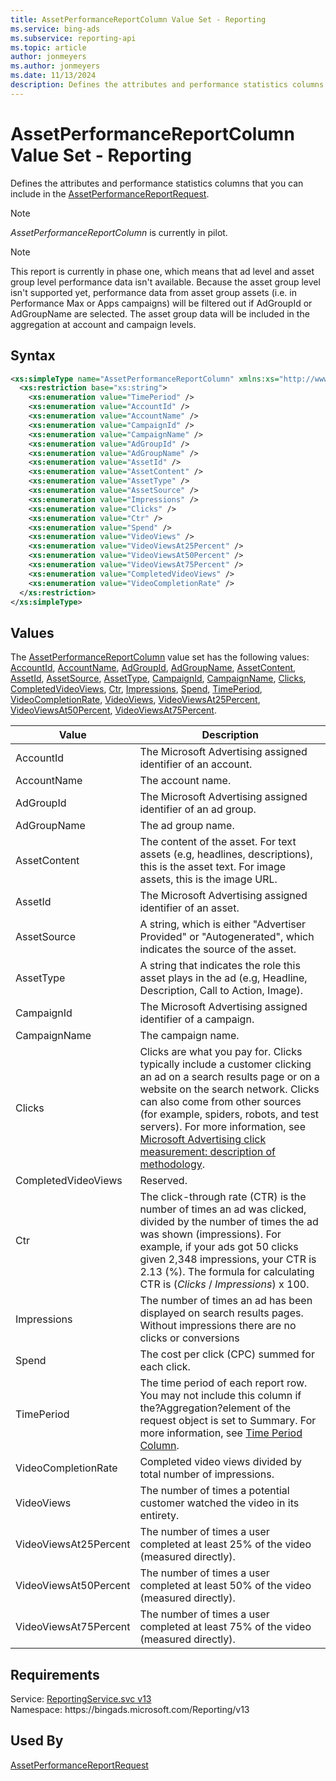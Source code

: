 ```yaml
---
title: AssetPerformanceReportColumn Value Set - Reporting
ms.service: bing-ads
ms.subservice: reporting-api
ms.topic: article
author: jonmeyers
ms.author: jonmeyers
ms.date: 11/13/2024
description: Defines the attributes and performance statistics columns that you can include in the AssetPerformanceReportRequest.
---
```

# AssetPerformanceReportColumn Value Set - Reporting
Defines the attributes and performance statistics columns that you can include in the [AssetPerformanceReportRequest](assetperformancereportrequest.md).

> [!NOTE]
> *AssetPerformanceReportColumn* is currently in pilot.

> [!NOTE]
> This report is currently in phase one, which means that ad level and asset group level performance data isn't available. Because the asset group level isn't supported yet, performance data from asset group assets (i.e. in Performance Max or Apps campaigns) will be filtered out if AdGroupId or AdGroupName are selected. The asset group data will be included in the aggregation at account and campaign levels.

## Syntax
```xml
<xs:simpleType name="AssetPerformanceReportColumn" xmlns:xs="http://www.w3.org/2001/XMLSchema">
  <xs:restriction base="xs:string">
    <xs:enumeration value="TimePeriod" />
    <xs:enumeration value="AccountId" />
    <xs:enumeration value="AccountName" />
    <xs:enumeration value="CampaignId" />
    <xs:enumeration value="CampaignName" />
    <xs:enumeration value="AdGroupId" />
    <xs:enumeration value="AdGroupName" />
    <xs:enumeration value="AssetId" />
    <xs:enumeration value="AssetContent" />
    <xs:enumeration value="AssetType" />
    <xs:enumeration value="AssetSource" />
    <xs:enumeration value="Impressions" />
    <xs:enumeration value="Clicks" />
    <xs:enumeration value="Ctr" />
    <xs:enumeration value="Spend" />
    <xs:enumeration value="VideoViews" />
    <xs:enumeration value="VideoViewsAt25Percent" />
    <xs:enumeration value="VideoViewsAt50Percent" />
    <xs:enumeration value="VideoViewsAt75Percent" />
    <xs:enumeration value="CompletedVideoViews" />
    <xs:enumeration value="VideoCompletionRate" />
  </xs:restriction>
</xs:simpleType>
```

## <a name="values"></a>Values

The [AssetPerformanceReportColumn](assetperformancereportcolumn.md) value set has the following values: [AccountId](#accountid), [AccountName](#accountname), [AdGroupId](#adgroupid), [AdGroupName](#adgroupname), [AssetContent](#assetcontent), [AssetId](#assetid), [AssetSource](#assetsource), [AssetType](#assettype), [CampaignId](#campaignid), [CampaignName](#campaignname), [Clicks](#clicks), [CompletedVideoViews](#completedvideoviews), [Ctr](#ctr), [Impressions](#impressions), [Spend](#spend), [TimePeriod](#timeperiod), [VideoCompletionRate](#videocompletionrate), [VideoViews](#videoviews), [VideoViewsAt25Percent](#videoviewsat25percent), [VideoViewsAt50Percent](#videoviewsat50percent), [VideoViewsAt75Percent](#videoviewsat75percent).

|Value|Description|
|-----------|---------------|
|<a name="accountid"></a>AccountId|The Microsoft Advertising assigned identifier of an account.|
|<a name="accountname"></a>AccountName|The account name.|
|<a name="adgroupid"></a>AdGroupId|The Microsoft Advertising assigned identifier of an ad group.|
|<a name="adgroupname"></a>AdGroupName|The ad group name.|
|<a name="assetcontent"></a>AssetContent|The content of the asset. For text assets (e.g, headlines, descriptions), this is the asset text. For image assets, this is the image URL.|
|<a name="assetid"></a>AssetId|The Microsoft Advertising assigned identifier of an asset.|
|<a name="assetsource"></a>AssetSource|A string, which is either "Advertiser Provided" or "Autogenerated", which indicates the source of the asset.|
|<a name="assettype"></a>AssetType|A string that indicates the role this asset plays in the ad (e.g, Headline, Description, Call to Action, Image).|
|<a name="campaignid"></a>CampaignId|The Microsoft Advertising assigned identifier of a campaign.|
|<a name="campaignname"></a>CampaignName|The campaign name.|
|<a name="clicks"></a>Clicks|Clicks are what you pay for. Clicks typically include a customer clicking an ad on a search results page or on a website on the search network. Clicks can also come from other sources (for example, spiders, robots, and test servers). For more information, see [Microsoft Advertising click measurement: description of methodology](https://about.ads.microsoft.com/resources/policies/microsoft-advertising-click-measurement-description-of-methodology).|
|<a name="completedvideoviews"></a>CompletedVideoViews|Reserved.|
|<a name="ctr"></a>Ctr|The click-through rate (CTR) is the number of times an ad was clicked, divided by the number of times the ad was shown (impressions). For example, if your ads got 50 clicks given 2,348 impressions, your CTR is 2.13 (%). The formula for calculating CTR is (*Clicks* / *Impressions*) x 100.|
|<a name="impressions"></a>Impressions|The number of times an ad has been displayed on search results pages. Without impressions there are no clicks or conversions|
|<a name="spend"></a>Spend|The cost per click (CPC) summed for each click.|
|<a name="timeperiod"></a>TimePeriod|The time period of each report row. You may not include this column if the?Aggregation?element of the request object is set to Summary. For more information, see [Time Period Column](../guides/reports.md#timeperiod).|
|<a name="videocompletionrate"></a>VideoCompletionRate|Completed video views divided by total number of impressions.|
|<a name="videoviews"></a>VideoViews|The number of times a potential customer watched the video in its entirety.|
|<a name="videoviewsat25percent"></a>VideoViewsAt25Percent|The number of times a user completed at least 25% of the video (measured directly).|
|<a name="videoviewsat50percent"></a>VideoViewsAt50Percent|The number of times a user completed at least 50% of the video (measured directly).|
|<a name="videoviewsat75percent"></a>VideoViewsAt75Percent|The number of times a user completed at least 75% of the video (measured directly).|

## Requirements
Service: [ReportingService.svc v13](https://reporting.api.bingads.microsoft.com/Api/Advertiser/Reporting/v13/ReportingService.svc)  
Namespace: https\://bingads.microsoft.com/Reporting/v13  

## Used By
[AssetPerformanceReportRequest](assetperformancereportrequest.md)  
